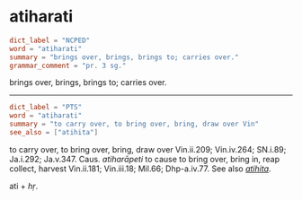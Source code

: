# atiharati

``` toml
dict_label = "NCPED"
word = "atiharati"
summary = "brings over, brings, brings to; carries over."
grammar_comment = "pr. 3 sg."
```

brings over, brings, brings to; carries over.

--------------------

``` toml
dict_label = "PTS"
word = "atiharati"
summary = "to carry over, to bring over, bring, draw over Vin"
see_also = ["atihita"]
```

to carry over, to bring over, bring, draw over Vin.ii.209; Vin.iv.264; SN.i.89; Ja.i.292; Ja.v.347. Caus. *atiharāpeti* to cause to bring over, bring in, reap collect, harvest Vin.ii.181; Vin.iii.18; Mil.66; Dhp\-a.iv.77. See also *[atihita](atihita.md)*.

ati \+ *hṛ*.

